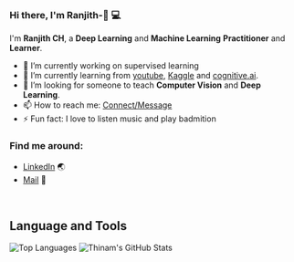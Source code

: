 ### Hi there, I'm Ranjith-👋 :computer:

I'm **Ranjith CH**, a **Deep Learning** and **Machine Learning** **Practitioner** and **Learner**.


- 🔭 I’m currently working on supervised learning
- 🌱 I’m currently learning from [youtube](https://www.youtube.com/), [Kaggle](https://www.kaggle.com/) and [cognitive.ai](https://cognitiveclass.ai).
- 🤔 I’m looking for someone to teach   **Computer Vision** and **Deep Learning**.
- 📫 How to reach me: [Connect/Message](https://www.linkedin.com/in/ranjith-ch-404537151/)
- ⚡ Fun fact: I love to listen music and play badmition


 ### Find me around:
- [LinkedIn](https://www.linkedin.com/in/ranjith-ch-404537151/) :earth_asia:
- [Mail](https://www.linkedin.com/in/ranjith-ch-404537151/) :email:


<br/>

## **Language and Tools**
![Top Languages](https://github-readme-stats.vercel.app/api/top-langs/?username=ranjithchodavarapu&theme=radical)
![Thinam's GitHub Stats](https://github-readme-stats.vercel.app/api?username=ranjithchodavarapu&hide=prs,issues,contribs?username=ranjithchodavarapu&count_private=true?username=ranjithchodavarapu&show_icons=true&theme=radical)



